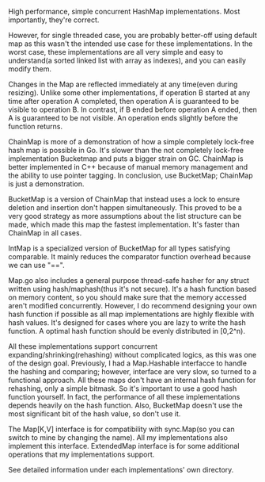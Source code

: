 High performance, simple concurrent HashMap implementations. Most importantly, they're correct.

However, for single threaded case, you are probably better-off using default map as this wasn't the intended use case
for these implementations. In the worst case, these implementations are all very simple and easy to understand(a sorted
linked list with array as indexes), and you can easily modify them.

Changes in the Map are reflected immediately at any time(even during resizing). Unlike some other implementations, if
operation B started at any time after operation A completed, then operation A is guaranteed to be visible to operation
B. In contrast, if B ended before operation A ended, then A is guaranteed to be not visible. An operation ends slightly before the function returns.

ChainMap is more of a demonstration of how a simple completely lock-free hash map is possible in Go. It's slower than
the not completely lock-free implementation Bucketmap and puts a bigger strain on GC. ChainMap is better implemented in
C++ because of manual memory management and the ability to use pointer tagging. In conclusion, use BucketMap; ChainMap
is just a demonstration.

BucketMap is a version of ChainMap that instead uses a lock to ensure deletion and insertion don't
happen simultaneously. This proved to be a very good strategy as more assumptions about the list structure can be made,
which made this map the fastest implementation. It's faster than ChainMap in all cases.

IntMap is a specialized version of BucketMap for all types satisfying comparable. It mainly reduces the comparator
function overhead because we can use "==".

Map.go also includes a general purpose thread-safe hasher for any struct written using hash/maphash(thus it's not
secure). It's a hash function based on memory content, so you should make sure that the memory accessed aren't modified
concurrently. However, I do recommend designing your own hash function if possible as all map implementations are highly
flexible with hash values. It's designed for cases where you are lazy to write the hash function. A optimal hash function should be evenly distributed in [0,2^n).

All these implementations support concurrent expanding/shrinking(rehashing) without complicated logics, as this was one
of the design goal. Previously, I had a Map.Hashable interfacce to handle the hashing and comparing; however, interface
are very slow, so turned to a functional approach. All these maps don't have an internal hash function for rehashing,
only a simple bitmask. So it's important to use a
good hash function yourself. In fact, the performance of all these implementations depends heavily on the hash function.
Also, BucketMap doesn't use the most significant bit of the hash value, so don't use it.

The Map[K,V] interface is for compatibility with sync.Map(so you can switch to mine by changing the name). All my
implementations also implement this interface. ExtendedMap interface is for some additional operations that my
implementations support.

See detailed information under each implementations' own directory. 